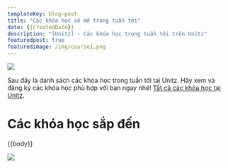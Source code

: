 ```yaml
---
templateKey: blog-post
title: "Các khóa học sẽ mở trong tuần tới"
date: {{createdDate}}
description: "[Unitz] - Các khóa học trong tuần tới trên Unitz"
featuredpost: true
featuredimage: /img/course1.png
---
```

![](/img/course1.png)

Sau đây là danh sách các khóa học trong tuần tới tại Unitz. Hãy xem và đăng ký các khóa học phù hợp với bạn ngay nhé!  [Tất cả các khóa học tại Unitz](https://unitz.app/en/education/course-filter?category=29bMo5nJHTrEhawwbz3Hqt&search=&sortBy=&quantity=24&min=0&max=5000000).

<!--EndFragment-->

<!--StartFragment-->

# **Các khóa học sắp đến**

{{body}}

<!--EndFragment-->

![](/img/course-4.png)

